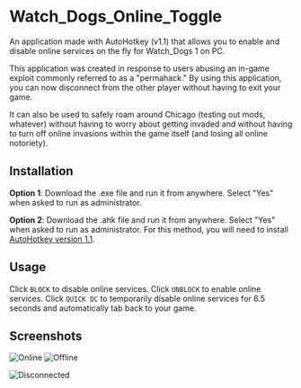 # Watch_Dogs_Online_Toggle

An application made with AutoHotkey (v1.1) that allows you to enable and disable online services on the fly for Watch_Dogs 1 on PC.

This application was created in response to users abusing an in-game exploit commonly referred to as a "permahack." By using this application, you can now disconnect from the other player without having to exit your game.

It can also be used to safely roam around Chicago (testing out mods, whatever) without having to worry about getting invaded and without having to turn off online invasions within the game itself (and losing all online notoriety).

## Installation

**Option 1**: Download the .exe file and run it from anywhere. Select "Yes" when asked to run as administrator.

**Option 2**: Download the .ahk file and run it from anywhere. Select "Yes" when asked to run as administrator. For this method, you will need to install [AutoHotkey version 1.1](https://www.autohotkey.com/).

## Usage

Click `BLOCK` to disable online services. Click `UNBLOCK` to enable online services. Click `QUICK DC` to temporarily disable online services for 6.5 seconds and automatically tab back to your game.

## Screenshots

![Online](https://i.imgur.com/iTqXTgX.png)    ![Offline](https://i.imgur.com/p2qAbPj.png)

![Disconnected](https://i.imgur.com/sJhnatl.png)  
